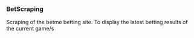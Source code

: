 ### BetScraping
Scraping of the betme betting site. To display the latest betting results of the current game/s
